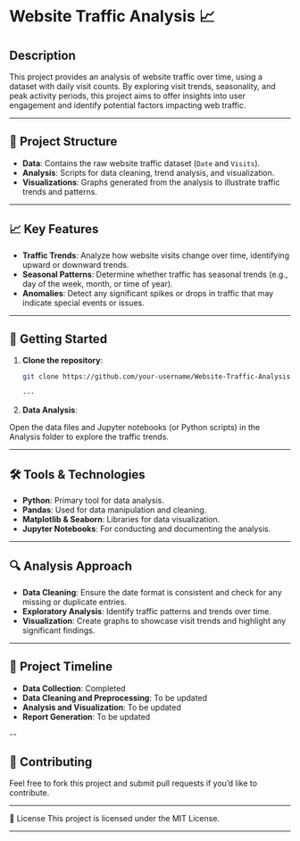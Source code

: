 # Website Traffic Analysis 📈

## Description
This project provides an analysis of website traffic over time, using a dataset with daily visit counts. By exploring visit trends, seasonality, and peak activity periods, this project aims to offer insights into user engagement and identify potential factors impacting web traffic.

---

## 📁 Project Structure
- **Data**: Contains the raw website traffic dataset (`Date` and `Visits`).
- **Analysis**: Scripts for data cleaning, trend analysis, and visualization.
- **Visualizations**: Graphs generated from the analysis to illustrate traffic trends and patterns.

---

## 📈 Key Features
- **Traffic Trends**: Analyze how website visits change over time, identifying upward or downward trends.
- **Seasonal Patterns**: Determine whether traffic has seasonal trends (e.g., day of the week, month, or time of year).
- **Anomalies**: Detect any significant spikes or drops in traffic that may indicate special events or issues.

---

## 🚀 Getting Started

1. **Clone the repository**:
   ```bash
   git clone https://github.com/your-username/Website-Traffic-Analysis.git

   ---

2. **Data Analysis**:
   
Open the data files and Jupyter notebooks (or Python scripts) in the Analysis folder to explore the traffic trends.

---

## 🛠 Tools & Technologies

- **Python**: Primary tool for data analysis.
- **Pandas**: Used for data manipulation and cleaning.
- **Matplotlib & Seaborn**: Libraries for data visualization.
- **Jupyter Notebooks**: For conducting and documenting the analysis.

 ---

## 🔍 Analysis Approach

- **Data Cleaning**: Ensure the date format is consistent and check for any missing or duplicate entries.
- **Exploratory Analysis**: Identify traffic patterns and trends over time.
- **Visualization**: Create graphs to showcase visit trends and highlight any significant findings.

---
  
## 📅 Project Timeline

- **Data Collection**: Completed
- **Data Cleaning and Preprocessing**: To be updated
- **Analysis and Visualization**: To be updated
- **Report Generation**: To be updated

--

## 🤝 Contributing
Feel free to fork this project and submit pull requests if you’d like to contribute.

---

📜 License
This project is licensed under the MIT License.

---


